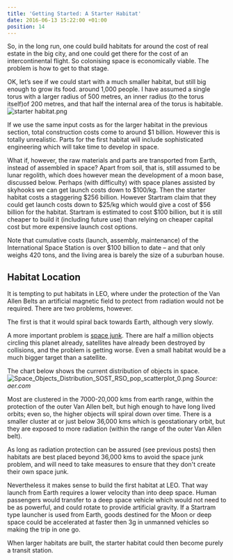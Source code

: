 ```yaml
---
title: 'Getting Started: A Starter Habitat'
date: 2016-06-13 15:22:00 +01:00
position: 14
---
```


So, in the long run, one could build habitats for around the cost of real estate in the big city, and one could get there for the cost of an intercontinental flight. So colonising space is economically viable. The problem is how to get to that stage. 

OK, let’s see if we could start with a much smaller habitat, but still big enough to grow its food. around 1,000 people. I have assumed a single torus with a larger radius of 500 metres, an inner radius (to the torus itself)of 200 metres, and that half the internal area of the torus is habitable.
![starter habitat.png](/uploads/starter%20habitat.png)

If we use the same input costs as for the larger habitat in the previous section, total construction costs come to around $1 billion. However this is totally unrealistic. Parts for the first habitat will include sophisticated engineering which will take time to develop in space. 

What if, however, the raw materials and parts are transported from Earth, instead of assembled in space? Apart from soil, that is, still assumed to be lunar regolith, which does however mean the development of a moon base, discussed below. Perhaps (with difficulty) with space planes assisted by skyhooks we can get launch costs down to $100/kg. Then the starter habitat costs a staggering $256 billion. However Startram claim that they could get launch costs down to $25/kg which would give a cost of $56 billion for the habitat. Startram is estimated to cost $100 billion, but it is still cheaper to build it (including future use) than relying on cheaper capital cost but more expensive launch cost options. 

Note that cumulative costs (launch, assembly, maintenance) of the International Space Station is over $100 billion to date – and that only weighs 420 tons, and the living area is barely the size of a suburban house.

## Habitat Location
It is tempting to put habitats in LEO, where under the protection of the Van Allen Belts an artificial  magnetic field to protect from radiation would not be required. There are two problems, however. 

The first is that it would spiral back towards Earth, although very slowly. 

A more important problem is [space junk](https://www.nasa.gov/mission_pages/station/news/orbital_debris.html). There are half a million objects circling this planet already, satellites have already been destroyed by collisions, and the problem is getting worse. Even a small habitat would be a much bigger target than a satellite. 

The chart below shows the current distribution of objects in space. 
![Space_Objects_Distribution_SOST_RSO_pop_scatterplot_0.png](/uploads/Space_Objects_Distribution_SOST_RSO_pop_scatterplot_0.png)
*Source: aer.com*

Most are clustered in the 7000-20,000 kms from earth range, within the protection of the outer Van Allen belt, but high enough to have long lived orbits; even so, the higher objects will spiral down over time. There is a smaller cluster at or just below 36,000 kms which is geostationary orbit, but they are exposed to more radiation (within the range of the outer Van Allen belt). 

As long as radiation protection can be assured (see previous posts) then habitats are best placed beyond 36,000 kms to avoid the space junk problem, and will need to take measures to ensure that they don't create their own space junk. 

Nevertheless it makes sense to build the first habitat at LEO. That way launch from Earth requires a lower velocity than into deep space. Human passengers would transfer to a deep space vehicle which would not need to be as powerful, and could rotate to provide artificial gravity. If a Startram type launcher is used from Earth, goods destined for the Moon or deep space could be accelerated at faster then 3g in unmanned vehicles so making the trip in one go. 

When larger habitats are built, the starter habitat could then become purely a transit station.  


